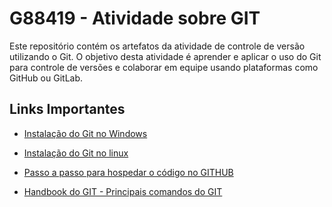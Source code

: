 # G88419 - Atividade sobre GIT

Este repositório contém os artefatos da atividade de controle de versão utilizando o Git. O objetivo desta atividade é aprender e aplicar o uso do Git para controle de versões e colaborar em equipe usando plataformas como GitHub ou GitLab.


## Links Importantes

- [Instalação do Git no Windows](docs/Instalação-Git-Windos.md)
- [Instalação do Git no linux](docs/Instalação-Git-Linux.md)

- [Passo a passo para hospedar o código no GITHUB](docs/Passo_a_passos_para_hospedar_o_código_no_GITHUB.md)
- [Handbook do GIT - Principais comandos do GIT](docs/handbook-do-git.md)
  
